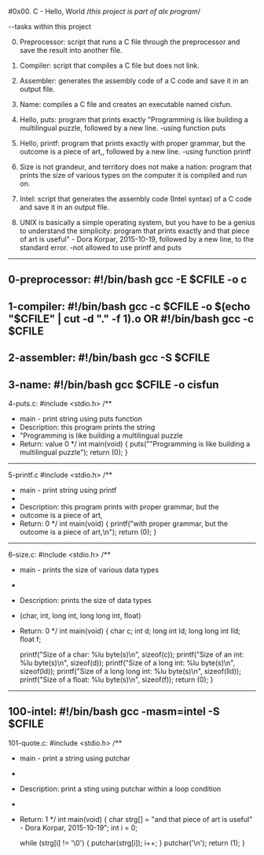 #0x00. C - Hello, World
/*this project is part of alx program*/

--tasks within this project

0. Preprocessor: 
script that runs a C file through the preprocessor and save the result into another file.

1. Compiler:
script that compiles a C file but does not link.

2. Assembler:
generates the assembly code of a C code and save it in an output file.

3. Name:
compiles a C file and creates an executable named cisfun.

4. Hello, puts:
program that prints exactly "Programming is like building a multilingual puzzle, followed by a new line.
-using function puts

5. Hello, printf:
program that prints exactly with proper grammar, but the outcome is a piece of art,, followed by a new line.
-using function printf

6. Size is not grandeur, and territory does not make a nation:
program that prints the size of various types on the computer it is compiled and run on.

7. Intel:
script that generates the assembly code (Intel syntax) of a C code and save it in an output file.

8. UNIX is basically a simple operating system, but you have to be a genius to understand the simplicity:
program that prints exactly and that piece of art is useful" - Dora Korpar, 2015-10-19, followed by a new line, to the standard error.
-not allowed to use printf and puts

---------------------------------------------------------------
0-preprocessor:
#!/bin/bash
gcc -E $CFILE -o c
----------------------------------------------------------------
1-compiler:
#!/bin/bash
gcc -c $CFILE -o $(echo "$CFILE" | cut -d "." -f 1).o
OR
#!/bin/bash
gcc -c $CFILE
----------------------------------------------------------------
2-assembler:
#!/bin/bash
gcc -S $CFILE 
----------------------------------------------------------------
3-name:
#!/bin/bash
gcc $CFILE -o cisfun
----------------------------------------------------------------
4-puts.c:
#include <stdio.h>
/**
 * main - print string using puts function
 * Description: this program prints the string
 * \"Programming is like building a multilingual puzzle
 * Return: value 0
 */
int main(void)
{
	puts("\"Programming is like building a multilingual puzzle");
	return (0);
}
----------------------------------------------------------------
5-printf.c
#include <stdio.h>
/**
 * main - print string using printf
 *
 * Description: this program prints with proper grammar, but the
 * outcome is a piece of art,
 * Return: 0
 */
int main(void)
{
	printf("with proper grammar, but the outcome is a piece of art,\n");
	return (0);
}
----------------------------------------------------------------
6-size.c:
#include <stdio.h>
/**
 * main - prints the size of various data types
 *
 * Description: prints the size of data types
 * (char, int, long int, long long int, float)
 * Return: 0
 */
int main(void)
{
	char c;
	int d;
	long int ld;
	long long int lld;
	float f;

	printf("Size of a char: %lu byte(s)\n", sizeof(c));
	printf("Size of an int: %lu byte(s)\n", sizeof(d));
	printf("Size of a long int: %lu byte(s)\n", sizeof(ld));
	printf("Size of a long long int: %lu byte(s)\n", sizeof(lld));
	printf("Size of a float: %lu byte(s)\n", sizeof(f));
	return (0);
}
----------------------------------------------------------------
100-intel:
#!/bin/bash
gcc -masm=intel -S $CFILE
----------------------------------------------------------------
101-quote.c:
#include <stdio.h>
/**
 * main - print a string using putchar
 *
 * Description: print a sting using putchar within a loop condition
 *
 * Return: 1
 */
int main(void)
{
	char strg[] = "and that piece of art is useful\" - Dora Korpar, 2015-10-19";
	int i = 0;

	while (strg[i] != '\0')
	{
		putchar(strg[i]);
		i++;
	}
	putchar('\n');
	return (1);
}

